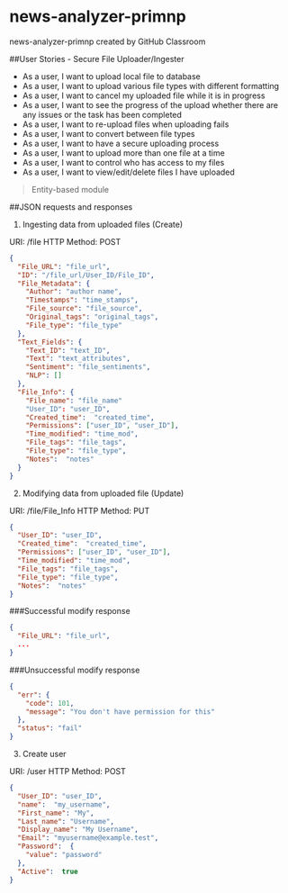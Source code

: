 # news-analyzer-primnp
news-analyzer-primnp created by GitHub Classroom

##User Stories - Secure File Uploader/Ingester
*  As a user, I want to upload local file to database
*  As a user, I want to upload various file types with different formatting
*  As a user, I want to cancel my uploaded file while  it is in progress
*  As a user, I want to see the progress of the upload whether there are any issues or the task has been completed
*  As a user, I want to re-upload files when uploading fails
*  As a user, I want to convert between file types
*  As a user, I want to have a secure uploading process
*  As a user, I want to upload more than one file at a time
*  As a user, I want to control who has access to my files
*  As a user, I want to view/edit/delete files I have uploaded

>  Entity-based module


##JSON requests and responses
1. Ingesting data from uploaded files (Create)

URI: /file
HTTP Method: POST
```JSON
{
  "File_URL": "file_url",
  "ID": "/file_url/User_ID/File_ID",
  "File_Metadata": {
    "Author": "author name",
    "Timestamps": "time_stamps",
    "File_source": "file_source",
    "Original_tags": "original_tags",
    "File_type": "file_type"
  },
  "Text_Fields": {
    "Text_ID": "text_ID",
    "Text": "text_attributes",
    "Sentiment": "file_sentiments",
    "NLP": []
  },
  "File_Info": {
    "File_name": "file_name"
    "User_ID": "user_ID",
    "Created_time":  "created_time",
    "Permissions": ["user_ID", "user_ID"],
    "Time_modified": "time_mod",
    "File_tags": "file_tags",
    "File_type": "file_type",
    "Notes":  "notes"
  }
}
```

2. Modifying data from uploaded file (Update)

URI: /file/File_Info
HTTP Method: PUT
```JSON
{
  "User_ID": "user_ID",
  "Created_time":  "created_time",
  "Permissions": ["user_ID", "user_ID"],
  "Time_modified": "time_mod",
  "File_tags": "file_tags",
  "File_type": "file_type",
  "Notes":  "notes"
}
```

###Successful modify response
```JSON
{
  "File_URL": "file_url",
  ...
}
```
###Unsuccessful modify response
```JSON
{
  "err": {
    "code": 101,
    "message": "You don't have permission for this"
  },
  "status": "fail"
}
```

3. Create user

URI:  /user
HTTP Method: POST
```JSON
{
  "User_ID": "user_ID",
  "name":  "my_username",
  "First_name": "My",
  "Last_name": "Username",
  "Display_name": "My Username",
  "Email": "myusername@example.test",
  "Password":  {
    "value": "password"
  },
  "Active":  true
}
```
